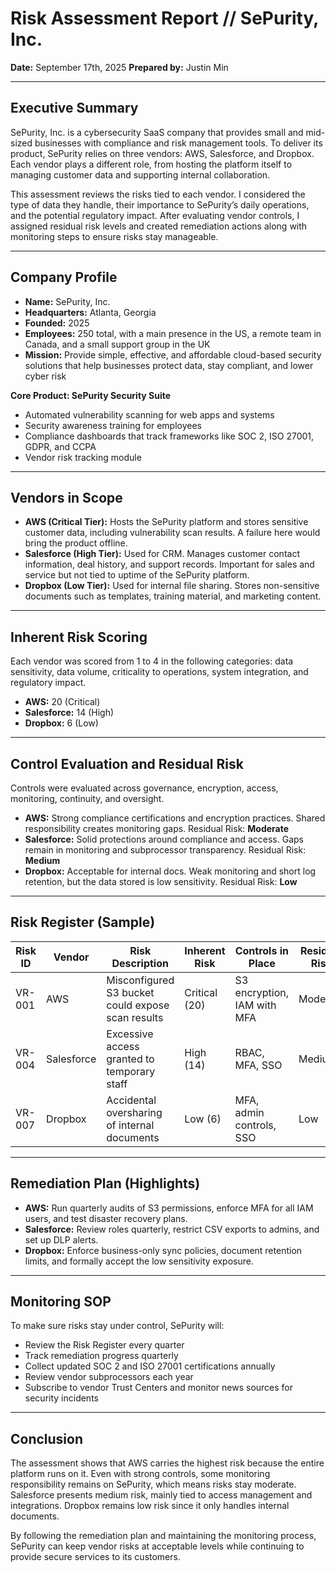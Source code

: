 # Risk Assessment Report // SePurity, Inc.

**Date:** September 17th, 2025 
**Prepared by:** Justin Min  

---

## Executive Summary  

SePurity, Inc. is a cybersecurity SaaS company that provides small and mid-sized businesses with compliance and risk management tools. To deliver its product, SePurity relies on three vendors: AWS, Salesforce, and Dropbox. Each vendor plays a different role, from hosting the platform itself to managing customer data and supporting internal collaboration.  

This assessment reviews the risks tied to each vendor. I considered the type of data they handle, their importance to SePurity’s daily operations, and the potential regulatory impact. After evaluating vendor controls, I assigned residual risk levels and created remediation actions along with monitoring steps to ensure risks stay manageable.  

---

## Company Profile  

- **Name:** SePurity, Inc.  
- **Headquarters:** Atlanta, Georgia  
- **Founded:** 2025  
- **Employees:** 250 total, with a main presence in the US, a remote team in Canada, and a small support group in the UK  
- **Mission:** Provide simple, effective, and affordable cloud-based security solutions that help businesses protect data, stay compliant, and lower cyber risk  

**Core Product: SePurity Security Suite**  
- Automated vulnerability scanning for web apps and systems  
- Security awareness training for employees  
- Compliance dashboards that track frameworks like SOC 2, ISO 27001, GDPR, and CCPA  
- Vendor risk tracking module  

---

## Vendors in Scope  

- **AWS (Critical Tier):** Hosts the SePurity platform and stores sensitive customer data, including vulnerability scan results. A failure here would bring the product offline.  
- **Salesforce (High Tier):** Used for CRM. Manages customer contact information, deal history, and support records. Important for sales and service but not tied to uptime of the SePurity platform.  
- **Dropbox (Low Tier):** Used for internal file sharing. Stores non-sensitive documents such as templates, training material, and marketing content.  

---

## Inherent Risk Scoring  

Each vendor was scored from 1 to 4 in the following categories: data sensitivity, data volume, criticality to operations, system integration, and regulatory impact.  

- **AWS:** 20 (Critical)  
- **Salesforce:** 14 (High)  
- **Dropbox:** 6 (Low)  

---

## Control Evaluation and Residual Risk  

Controls were evaluated across governance, encryption, access, monitoring, continuity, and oversight.  

- **AWS:** Strong compliance certifications and encryption practices. Shared responsibility creates monitoring gaps. Residual Risk: **Moderate**  
- **Salesforce:** Solid protections around compliance and access. Gaps remain in monitoring and subprocessor transparency. Residual Risk: **Medium**  
- **Dropbox:** Acceptable for internal docs. Weak monitoring and short log retention, but the data stored is low sensitivity. Residual Risk: **Low**  

---

## Risk Register (Sample)  

| Risk ID | Vendor     | Risk Description                                   | Inherent Risk | Controls in Place              | Residual Risk | Treatment Plan |
|---------|------------|----------------------------------------------------|---------------|--------------------------------|---------------|----------------|
| VR-001  | AWS        | Misconfigured S3 bucket could expose scan results  | Critical (20) | S3 encryption, IAM with MFA    | Moderate      | Mitigate       |
| VR-004  | Salesforce | Excessive access granted to temporary staff        | High (14)     | RBAC, MFA, SSO                 | Medium        | Mitigate       |
| VR-007  | Dropbox    | Accidental oversharing of internal documents       | Low (6)       | MFA, admin controls, SSO       | Low           | Accept         |

---

## Remediation Plan (Highlights)  

- **AWS:** Run quarterly audits of S3 permissions, enforce MFA for all IAM users, and test disaster recovery plans.  
- **Salesforce:** Review roles quarterly, restrict CSV exports to admins, and set up DLP alerts.  
- **Dropbox:** Enforce business-only sync policies, document retention limits, and formally accept the low sensitivity exposure.  

---

## Monitoring SOP  

To make sure risks stay under control, SePurity will:  
- Review the Risk Register every quarter  
- Track remediation progress quarterly  
- Collect updated SOC 2 and ISO 27001 certifications annually  
- Review vendor subprocessors each year  
- Subscribe to vendor Trust Centers and monitor news sources for security incidents  

---

## Conclusion  

The assessment shows that AWS carries the highest risk because the entire platform runs on it. Even with strong controls, some monitoring responsibility remains on SePurity, which means risks stay moderate. Salesforce presents medium risk, mainly tied to access management and integrations. Dropbox remains low risk since it only handles internal documents.  

By following the remediation plan and maintaining the monitoring process, SePurity can keep vendor risks at acceptable levels while continuing to provide secure services to its customers.  
